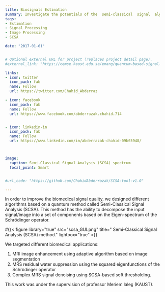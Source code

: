 ```yaml
---
title: Biosignals Estimation
summary: Investigate the potentials of the  semi-classical  signal  algorithm (SCSA) for biomedical signals processing: signal/image denoising, peak estimation.
tags:
- Estimation
- Signal Processing
- Image Processing
- SCSA

date: "2017-01-01"


# Optional external URL for project (replaces project detail page).
#external_link: "https://cemse.kaust.edu.sa/emang/quantum-based-signal-processing"

links:
- icon: twitter
  icon_pack: fab
  name: Follow
  url: https://twitter.com/Chahid_Abderraz

- icon: facebook
  icon_pack: fab
  name: Follow
  url: https://www.facebook.com/abderrazak.chahid.714


- icon: linkedin-in
  icon_pack: fab
  name: Follow
  url: https://www.linkedin.com/in/abderrazak-chahid-09b65948/



image:
  caption: Semi-Classical Signal Analysis (SCSA) spectrum
  focal_point: Smart


#url_code: "https://github.com/ChahidAbderrazak/SCSA-tool-v1.0"

---
```


In order to improve the biomedical signal quality, we designed different algorithms based on a quantum method called Semi-Classical Signal Analysis (SCSA). This method has the ability to decompose the input signal/image into a set of components based on the Eigen-spectrum of the Schrödinger operator.  

#{{< figure library="true" src="scsa_GUI.png" title=" Semi-Classical Signal Analysis (SCSA) method." lightbox="true" >}}


We targeted different biomedical applications:

1. MRI image enhancement using adaptive algorithm based on image segmentation
2. MRS residual water suppression using the squared eigenfunctions of the Schrödinger operator
3. Complex MRS signal denoising using SCSA-based  soft thresholding.

This work was under the supervision of professor Meriem laleg (KAUST).
